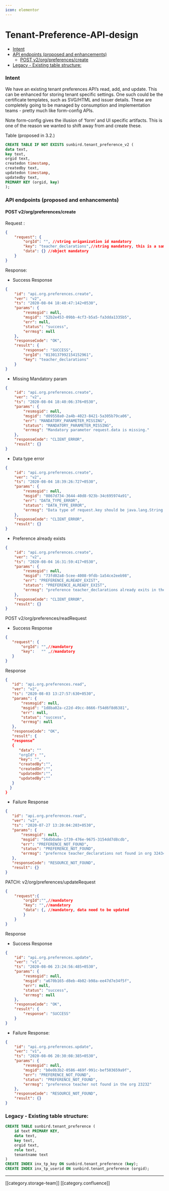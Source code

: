 ```yaml
---
icon: elementor
---
```


# Tenant-Preference-API-design

* [Intent](tenant-preference-api-design.md#intent)
* [API endpoints (proposed and enhancements)](tenant-preference-api-design.md#api-endpoints-\(proposed-and-enhancements\))
  * [POST v2/org/preferences/create](tenant-preference-api-design.md#post-v2/org/preferences/create)
* [Legacy - Existing table structure:](tenant-preference-api-design.md#legacy---existing-table-structure:)

### Intent

We have an existing tenant preferences API’s read, add, and update. This can be enhanced for storing tenant specific settings. One such could be the certificate templates, such as SVG/HTML and issuer details. These are completely going to be managed by consumption and implementation teams - pretty much like form-config APIs.

Note form-config gives the illusion of ‘form’ and UI specific artifacts. This is one of the reason we wanted to shift away from and create these.

Table (proposed in 3.2.)

```sql
CREATE TABLE IF NOT EXISTS sunbird.tenant_preference_v2 (
data text,
key text, 
orgid text, 
createdon timestamp,
createdby text,
updatedon timestamp,
updatedby text,
PRIMARY KEY (orgid, key)
);
```

### API endpoints (proposed and enhancements)

#### POST v2/org/preferences/create

Request :

```json
{
    "request": {
        "orgId": "", //string origanization id mandatory 
        "key": "teacher_declarations",//string mandatory, this is a sample
        "data": {} //object mandatory 
    }
}
```

Response:

* Success Response

```json
{
    "id": "api.org.preferences.create",
    "ver": "v2",
    "ts": "2020-08-04 18:40:47:142+0530",
    "params": {
        "resmsgid": null,
        "msgid": "52b2e453-09bb-4cf3-b5a5-fa3dda1335b5",
        "err": null,
        "status": "success",
        "errmsg": null
    },
    "responseCode": "OK",
    "result": {
        "response": "SUCCESS",
        "orgId": "0130137992154152961",
        "key": "teacher_declarations"
    }
}
```

* Missing Mandatory param

```json
{
    "id": "api.org.preferences.create",
    "ver": "v2",
    "ts": "2020-08-04 18:40:06:376+0530",
    "params": {
        "resmsgid": null,
        "msgid": "d09558a0-2a4b-4023-8421-5a305b79ca06",
        "err": "MANDATORY_PARAMETER_MISSING",
        "status": "MANDATORY_PARAMETER_MISSING",
        "errmsg": "Mandatory parameter request.data is missing."
    },
    "responseCode": "CLIENT_ERROR",
    "result": {}
}
```

* Data type error

```json
{
    "id": "api.org.preferences.create",
    "ver": "v2",
    "ts": "2020-08-04 18:39:26:727+0530",
    "params": {
        "resmsgid": null,
        "msgid": "0867d734-3644-40d8-923b-34c695974a91",
        "err": "DATA_TYPE_ERROR",
        "status": "DATA_TYPE_ERROR",
        "errmsg": "Data type of request.key should be java.lang.String."
    },
    "responseCode": "CLIENT_ERROR",
    "result": {}
}
```

* Preference already exists

```json
{
    "id": "api.org.preferences.create",
    "ver": "v2",
    "ts": "2020-08-04 16:31:59:417+0530",
    "params": {
        "resmsgid": null,
        "msgid": "73fd02a8-5cee-4008-9fdb-1a54ce2eeb98",
        "err": "PREFERENCE_ALREADY_EXIST",
        "status": "PREFERENCE_ALREADY_EXIST",
        "errmsg": "preference teacher_declarations already exits in the org 0130137992154152961"
    },
    "responseCode": "CLIENT_ERROR",
    "result": {}
}
```

POST v2/org/preferences/readRequest

* Success Response

```json
{
   "request": {
       "orgId": "",//mandatory
       "key":   "" ,//mandatory
   }
}
```

Response

```json
{
   "id": "api.org.preferences.read",
   "ver": "v2",
   "ts": "2020-08-03 13:27:57:630+0530",
   "params": {
       "resmsgid": null,
       "msgid": "1d8ba02a-c22d-49cc-8666-f54d6f8d6381",
       "err": null,
       "status": "success",
       "errmsg": null
   },
   "responseCode": "OK",
   "result": {
   “response”
   {
      "data": ""
      "orgId": "",
      "key": "",
      "createdBy":"",
      "createdOn":"",
      "updatedOn":"",
      "updatedBy":""
   }
  }
}

```

* Failure Response

```json
{
   "id": "api.org.preferences.read",
   "ver": "v2",
   "ts": "2020-07-27 13:20:04:203+0530",
   "params": {
       "resmsgid": null,
       "msgid": "56db0a8e-1f39-476e-9675-3154dd7d8cdb",
       "err": "PREFERENCE_NOT_FOUND",
       "status": "PREFERENCE_NOT_FOUND",
       "errmsg": "prefernce teacher_declarations not found in org 3243435435."
   },
   "responseCode": "RESOURCE_NOT_FOUND",
   "result": {}
}

```

PATCH: v2/org/preferences/updateRequest

```json
{
    "request":{
        "orgId":"",//mandatory
        "key": "",//mandatory
        "data": {, //mandatory, data need to be updated
        }
    }
}
```

Response

* Success Response

```json
{
    "id": "api.org.preferences.update",
    "ver": "v1",
    "ts": "2020-08-06 23:24:56:485+0530",
    "params": {
        "resmsgid": null,
        "msgid": "a670b165-d8eb-4b02-b98a-ee47d7e34f5f",
        "err": null,
        "status": "success",
        "errmsg": null
    },
    "responseCode": "OK",
    "result": {
        "response": "SUCCESS"
    }
}
```

* Failure Response:

```json
{
    "id": "api.org.preferences.update",
    "ver": "v1",
    "ts": "2020-08-06 20:30:08:385+0530",
    "params": {
        "resmsgid": null,
        "msgid": "b0e0b3b2-0586-469f-991c-bef503659a9f",
        "err": "PREFERENCE_NOT_FOUND",
        "status": "PREFERENCE_NOT_FOUND",
        "errmsg": "preference teacher not found in the org 23232"
    },
    "responseCode": "RESOURCE_NOT_FOUND",
    "result": {}
}
```

### Legacy - Existing table structure:

```sql
CREATE TABLE sunbird.tenant_preference (
    id text PRIMARY KEY,
    data text,
    key text,
    orgid text,
    role text,
    tenantname text
)
CREATE INDEX inx_tp_key ON sunbird.tenant_preference (key);
CREATE INDEX inx_tp_userid ON sunbird.tenant_preference (orgid);
```

***

\[\[category.storage-team]] \[\[category.confluence]]
